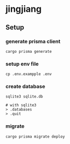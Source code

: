 # jingjiang

## Setup

### generate prisma client

```console
cargo prisma generate
```

### setup env file

```console
cp .env.exampple .env
```

### create database

```console
sqlite3 sqlite.db

# with sqlite3 
> .databases
> .quit
```

### migrate

```
cargo prisma migrate deploy
```

